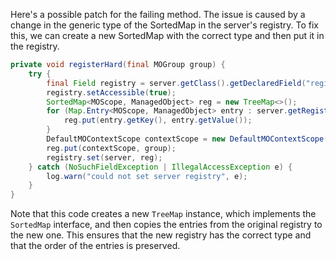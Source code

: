 Here's a possible patch for the failing method. The issue is caused by a change in the generic type of the SortedMap in the server's registry. To fix this, we can create a new SortedMap with the correct type and then put it in the registry.

```java
private void registerHard(final MOGroup group) {
    try {
        final Field registry = server.getClass().getDeclaredField("registry");
        registry.setAccessible(true);
        SortedMap<MOScope, ManagedObject> reg = new TreeMap<>();
        for (Map.Entry<MOScope, ManagedObject> entry : server.getRegistry().entrySet()) {
            reg.put(entry.getKey(), entry.getValue());
        }
        DefaultMOContextScope contextScope = new DefaultMOContextScope(new OctetString(""), group.getScope());
        reg.put(contextScope, group);
        registry.set(server, reg);
    } catch (NoSuchFieldException | IllegalAccessException e) {
        log.warn("could not set server registry", e);
    }
}
```
Note that this code creates a new `TreeMap` instance, which implements the `SortedMap` interface, and then copies the entries from the original registry to the new one. This ensures that the new registry has the correct type and that the order of the entries is preserved.